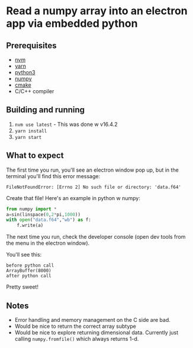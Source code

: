 # Read a numpy array into an electron app via embedded python

## Prerequisites

- [nvm](https://github.com/creationix/nvm)
- [yarn](https://yarnpkg.com/en/docs/install)
- [python3](https://www.python.org/downloads/)
- [numpy](https://www.numpy.org/)
- [cmake](https://cmake.org/)
- C/C++ compiler

## Building and running

1. `nvm use latest` - This was done w v16.4.2
2. `yarn install`
3. `yarn start`

## What to expect

The first time you run, you'll see an electron window pop up, but in the
terminal you'll find this error message:

```
FileNotFoundError: [Errno 2] No such file or directory: 'data.f64'
```

Create that file! Here's an example in python w numpy:

```python
from numpy import *
a=sin(linspace(0,2*pi,1000))
with open("data.f64","wb") as f:
    f.write(a)
```

The next time you run, check the developer console (open dev tools from the menu
in the electron window).

You'll see this:

```
before python call
ArrayBuffer(8000)
after python call
```

Pretty sweet!

## Notes

* Error handling and memory management on the C side are bad.
* Would be nice to return the correct array subtype
* Would be nice to explore returning dimensional data.  Currently just calling `numpy.fromfile()` which always returns 1-d.
